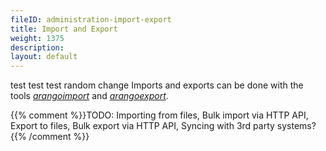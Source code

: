 ```yaml
---
fileID: administration-import-export
title: Import and Export
weight: 1375
description: 
layout: default
---
```

test test test
random change
Imports and exports can be done with the tools
[_arangoimport_](../programs-tools/arangoimport/) and
[_arangoexport_](../programs-tools/arangoexport/).

{{% comment %}}TODO: Importing from files, Bulk import via HTTP API, Export to files, Bulk export via HTTP API, Syncing with 3rd party systems?{{% /comment %}}

